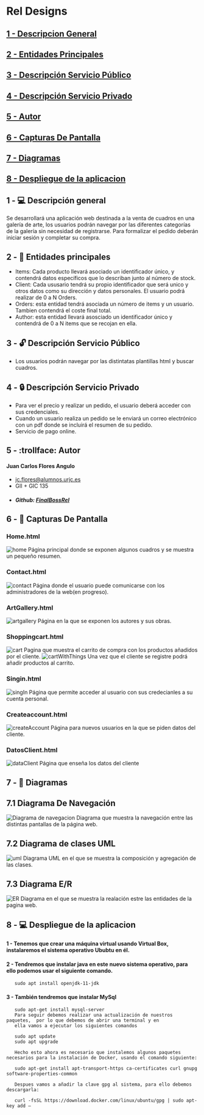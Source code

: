 # Rel Designs
## [1 - Descripcion General](#Descripcion)
## [2 - Entidades Principales](#Entidades)
## [3 - Descripción Servicio Público](#ServicioPublico)
## [4 - Descripción Servicio Privado](#ServicioPrivado)
## [5 - Autor](#Autor)
## [6 - Capturas De Pantalla](#Capturas)
## [7 - Diagramas](#Diagramas)
## [8 - Despliegue de la aplicacion](#Despliegue)

## 1 - :computer: Descripción general <a name="Descripcion">
Se desarrollará una aplicación web destinada a la venta de cuadros en una galería de arte, los usuarios podrán navegar por las diferentes categorías de la galería sin necesidad de registrarse. Para formalizar el pedido deberán iniciar sesión y completar su compra.

## 2 - :busts_in_silhouette: Entidades principales <a name="Entidades">
- Items: Cada producto llevará asociado un identificador único, y contendrá datos específicos que lo describan junto al número de stock. 
- Client: Cada ususario tendrá su propio identificador que será unico y otros datos como su dirección y datos personales. El usuario podrá realizar de 0 a N Orders.
- Orders: esta entidad tendrá asociada un número de items y un usuario. Tambien contendrá el coste final total.
- Author: esta entidad llevará asosciado un identificador único y contendrá de 0 a N items que se recojan en ella.
## 3 - :unlock: Descripción Servicio Público <a name="ServicioPublico">
- Los usuarios podrán navegar por las distintatas plantillas html y buscar cuadros.
## 4 - :lock: Descripción Servicio Privado <a name="ServicioPrivado">
  - Para ver el precio y realizar un pedido, el usuario deberá acceder con sus credenciales.
  - Cuando un usuario realiza un pedido se le enviará un correo electrónico con un pdf donde se incluirá el resumen de su pedido.
  - Servicio de pago online.
## 5 - :trollface: Autor <a name="Autor">
#### Juan Carlos Flores Angulo
- jc.flores@alumnos.urjc.es
- GII + GIC 135
- ##### Github: [FinalBossRel](https://github.com/FinalBossRel)
## 6 - :book: Capturas De Pantalla <a name="Capturas">
### Home.html
  ![home](https://user-images.githubusercontent.com/63256402/111153803-ada62b80-8592-11eb-9ed2-d8ede9d6e978.png)
  Página principal donde se exponen algunos cuadros y se muestra un pequeño resumen.
### Contact.html
  ![contact](https://user-images.githubusercontent.com/63256402/111153896-cf071780-8592-11eb-8e38-8013229fe057.png)
  Página donde el usuario puede comunicarse con los administradores de la web(en progreso).
### ArtGallery.html  
  ![artgallery](https://user-images.githubusercontent.com/63256402/111154018-f958d500-8592-11eb-8e99-1db1e929be6c.png)
  Página en la que se exponen los autores y sus obras.
### Shoppingcart.html
  ![cart](https://user-images.githubusercontent.com/63256402/111154248-4d63b980-8593-11eb-9d0a-04614a82a5ef.png)
  Pagina que muestra el carrito de compra con los productos añadidos por el cliente.
  ![cartWithThings](https://user-images.githubusercontent.com/63256402/111154313-64a2a700-8593-11eb-95d1-4e6ba69849c4.png)
  Una vez que el cliente se registre podrá añadir productos al carrito.
### Singin.html
![singIn](https://user-images.githubusercontent.com/63256402/111154371-72582c80-8593-11eb-9326-3f5ed419737a.png)
Página que permite acceder al usuario con sus credecianles a su cuenta personal.
 ### Createaccount.html
  ![createAccount](https://user-images.githubusercontent.com/63256402/111154595-adf2f680-8593-11eb-8c4b-61cfb4bd97b8.png)
  Página para nuevos usuarios en la que se piden datos del cliente.
### DatosClient.html
  ![dataClient](https://user-images.githubusercontent.com/63256402/111154696-cd8a1f00-8593-11eb-9ad2-d3de76678644.png)
  Página que enseña los datos del cliente
## 7 - :pencil: Diagramas <a name="Diagramas">
## 7.1 Diagrama De Navegación
  ![Diagrama de navegacion](https://user-images.githubusercontent.com/63256402/111155399-b4ce3900-8594-11eb-9b67-b85410215d90.jpeg)
  Diagrama que muestra la navegación entre las distintas pantallas de la página web.
## 7.2 Diagrama de clases UML
  ![uml](https://user-images.githubusercontent.com/63256402/111155385-ad0e9480-8594-11eb-95e8-1c5bc60e4101.jpeg)
  Diagrama UML en el que se muestra la composición y agregación de las clases.
## 7.3 Diagrama E/R
  ![ER](https://user-images.githubusercontent.com/63256402/111155357-a2ec9600-8594-11eb-80ba-5b55af13e005.jpeg)
  Diagrama en el que se muestra la realación estre las entidades de la pagina web.
  
## 8 - :computer: Despliegue de la aplicacion <a name="Despliegue">
#### 1 - Tenemos que crear una máquina virtual usando Virtual Box, instalaremos el sistema operativo Ububtu en él.
#### 2 - Tendremos que instalar java en este nuevo sistema operativo, para ello podemos usar el siguiente comando.
       sudo apt install openjdk-11-jdk
#### 3 - También tendremos que instalar MySql
       sudo apt-get install mysql-server
       Para seguir debemos realizar una actualización de nuestros paquetes,  por lo que debemos de abrir una terminal y en
       ella vamos a ejecutar los siguientes comandos
  
       sudo apt update
       sudo apt upgrade
       
       Hecho esto ahora es necesario que instalemos algunos paquetes necesarios para la instalación de Docker, usando el comando siguiente:
       
       sudo apt-get install apt-transport-https ca-certificates curl gnupg software-properties-common
       
       Despues vamos a añadir la clave gpg al sistema, para ello debemos descargarla:
       
       curl -fsSL https://download.docker.com/linux/ubuntu/gpg | sudo apt-key add –
